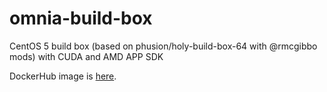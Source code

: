 # omnia-build-box
CentOS 5 build box (based on phusion/holy-build-box-64 with @rmcgibbo mods) with CUDA and AMD APP SDK

DockerHub image is [here](https://hub.docker.com/r/jchodera/omnia-build-box/).

